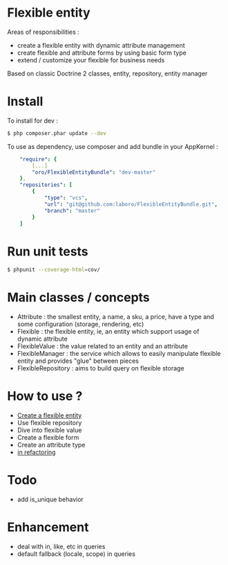 Flexible entity
===============

Areas of responsibilities :
- create a flexible entity with dynamic attribute management
- create flexible and attribute forms by using basic form type
- extend / customize your flexible for business needs

Based on classic Doctrine 2 classes, entity, repository, entity manager

Install
=======

To install for dev :

```bash
$ php composer.phar update --dev
```
To use as dependency, use composer and add bundle in your AppKernel :

```yaml
    "require": {
        [...]
        "oro/FlexibleEntityBundle": "dev-master"
    },
    "repositories": [
        {
            "type": "vcs",
            "url": "git@github.com:laboro/FlexibleEntityBundle.git",
            "branch": "master"
        }
    ]

```

Run unit tests
==============

```bash
$ phpunit --coverage-html=cov/
```

Main classes / concepts
=======================

- Attribute : the smallest entity, a name, a sku, a price, have a type and some configuration (storage, rendering, etc)
- Flexible : the flexible entity, ie, an entity which support usage of dynamic attribute
- FlexibleValue : the value related to an entity and an attribute
- FlexibleManager :  the service which allows to easily manipulate flexible entity and provides "glue" between pieces
- FlexibleRepository : aims to build query on flexible storage 

How to use ?
============

- [Create a flexible entity](docs/flexible.md)
- Use flexible repository
- Dive into flexible value
- Create a flexible form
- Create an attribute type
- [in refactoring](docs/draft.md)

Todo
====

- add is_unique behavior

Enhancement
===========

- deal with in, like, etc in queries 
- default fallback (locale, scope) in queries
